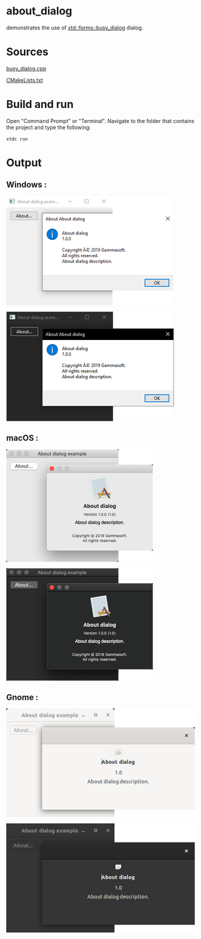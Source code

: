 # about_dialog

demonstrates the use of [xtd::forms::busy_dialog](../../../../src/xtd_forms/include/xtd/forms/busy_dialog.hpp) dialog.

# Sources

[busy_dialog.cpp](busy_dialog.cpp)

[CMakeLists.txt](CMakeLists.txt)

# Build and run

Open "Command Prompt" or "Terminal". Navigate to the folder that contains the project and type the following:

```shell
xtdc run
```

# Output

## Windows :

![Screenshot](../../../../docs/pictures/examples/about_dialog_w.png)

![Screenshot](../../../../docs/pictures/examples/about_dialog_wd.png)

## macOS :

![Screenshot](../../../../docs/pictures/examples/about_dialog_m.png)

![Screenshot](../../../../docs/pictures/examples/about_dialog_md.png)

## Gnome :

![Screenshot](../../../../docs/pictures/examples/about_dialog_g.png)

![Screenshot](../../../../docs/pictures/examples/about_dialog_gd.png)
